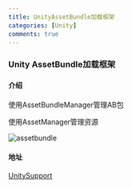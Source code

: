 ```yaml
---
title: UnityAssetBundle加载框架
categories: [Unity]
comments: true
---
```

### Unity AssetBundle加载框架

#### 介绍

使用AssetBundleManager管理AB包 

使用AssetManager管理资源

![assetbundle](.\..\assets\mdimg\assetbundle.png)

#### 地址

[UnitySupport](https://github.com/BangJinM/UnitySupport/tree/main/Runtime/AssetBundle)
